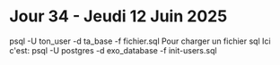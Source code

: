 # Jour 34 - Jeudi 12 Juin 2025 
psql -U ton_user -d ta_base -f fichier.sql
Pour charger un fichier sql 
Ici c'est:   psql -U postgres -d exo_database -f init-users.sql
